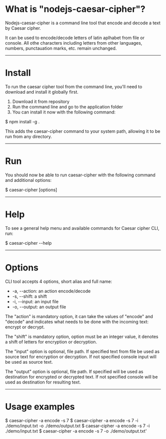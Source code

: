 # What is "nodejs-caesar-cipher"?

Nodejs-caesar-cipher is a command line tool that encode and decode a text by Caesar cipher.

It can be used to encode/decode letters of latin aplhabet from file or console. All othe characters including letters from other languages, numbers, punctauation marks, etc. remain unchanged.

---

# Install

To run the caesar cipher tool from the command line, you'll need to download and install it globally first.

1. Download it from repository
2. Run the command line and go to the application folder
3. You can install it now with the following command: 

$ npm install -g .

This adds the caesar-cipher command to your system path, allowing it to be run from any directory.

---

# Run

You should now be able to run caesar-cipher with the following command and additional options:

$ caesar-cipher [options]

---

# Help

To see a general help menu and available commands for Caesar cipher CLI, run:

$ caesar-cipher --help

---

# Options

CLI tool accepts 4 options, short alias and full name:

* -a, --action: an action encode/decode
* -s, --shift: a shift
* -i, --input: an input file
* -o, --output: an output file

The "action" is mandatory option, it can take the values of "encode" and "decode" and indicates what needs to be done with the incoming text: encrypt or decrypt.

The "shift" is mandatory option, option must be an integer value, it denotes a shift of letters for encryption or decryption.

The "input" option is optional, file path. If specified text from file be used as source text for encryption or decryption. If not specified console input will be used as source text.

The "output" option is optional, file path. If specified will be used as destination for encrypted or decrypted text. If not specified console will be used as destination for resulting text.

---

# Usage examples

$ caesar-cipher -a encode -s 7
$ caesar-cipher -a encode -s 7 -i ./demo/input.txt -o ./demo/output.txt
$ caesar-cipher -a encode -s 7 -i ./demo/input.txt
$ caesar-cipher -a encode -s 7 -o ./demo/output.txt'

